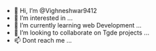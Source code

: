 - 👋 Hi, I’m @Vighneshwar9412
- 👀 I’m interested in ...
- 🌱 I’m currently learning web Development ...
- 💞️ I’m looking to collaborate on Tgde projects ...
- 📫 Dont reach me ...

<!---
Vighneshwar9412/Vighneshwar9412 is a ✨ special ✨ repository because its `README.md` (this file) appears on your GitHub profile.
You can click the Preview link to take a look at your changes.
--->
